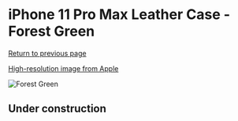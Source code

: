 # iPhone 11 Pro Max Leather Case - Forest Green

[Return to previous page](/iphone_11)

[High-resolution image from Apple](https://store.storeimages.cdn-apple.com/8756/as-images.apple.com/is/MX0C2?wid=4500&hei=4500&fmt=png)

<div style="width: 512px"><img src="/almost_uncompressed/MX0C2.webp" alt="Forest Green"></div>

## Under construction
